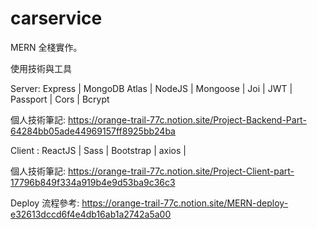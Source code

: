 # carservice
MERN 全棧實作。

使用技術與工具

Server:
Express | MongoDB Atlas | NodeJS | Mongoose | Joi | JWT | Passport | Cors | Bcrypt 

個人技術筆記:
https://orange-trail-77c.notion.site/Project-Backend-Part-64284bb05ade44969157ff8925bb24ba

Client :
ReactJS | Sass | Bootstrap | axios |

個人技術筆記:
https://orange-trail-77c.notion.site/Project-Client-part-17796b849f334a919b4e9d53ba9c36c3

Deploy 流程參考:
https://orange-trail-77c.notion.site/MERN-deploy-e32613dccd6f4e4db16ab1a2742a5a00
